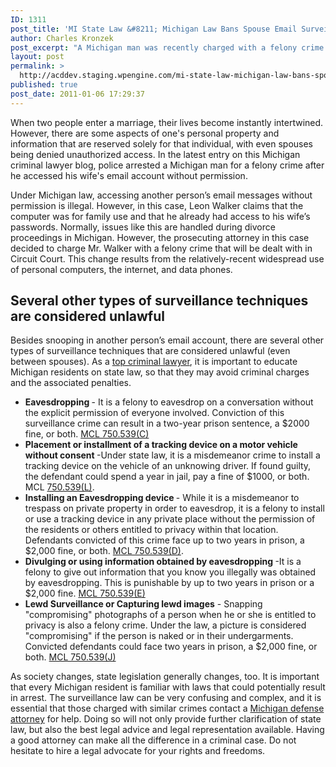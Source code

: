 ```yaml
---
ID: 1311
post_title: 'MI State Law &#8211; Michigan Law Bans Spouse Email Surveillance, But What Else?'
author: Charles Kronzek
post_excerpt: "A Michigan man was recently charged with a felony crime after reading his wife's emails without permission. As criminal charges are rarely brought into divorce proceedings, it leaves Michigan residents to wonder: what other forms of surveillance are illegal? "
layout: post
permalink: >
  http://acddev.staging.wpengine.com/mi-state-law-michigan-law-bans-spouse-email-surveillance-but-what-else.html
published: true
post_date: 2011-01-06 17:29:37
---
```

When two people enter a marriage, their lives become instantly intertwined. However, there are some aspects of one's personal property and information that are reserved solely for that individual, with even spouses being denied unauthorized access. In the latest entry on this Michigan criminal lawyer blog, police arrested a Michigan man for a felony crime after he accessed his wife's email account without permission.

Under Michigan law, accessing another person’s email messages without permission is illegal. However, in this case, Leon Walker claims that the computer was for family use and that he already had access to his wife’s passwords. Normally, issues like this are handled during divorce proceedings in Michigan. However, the prosecuting attorney in this case decided to charge Mr. Walker with a felony crime that will be dealt with in Circuit Court. This change results from the relatively-recent widespread use of personal computers, the internet, and data phones.

<h2>Several other types of surveillance techniques are considered unlawful</h2>


Besides snooping in another person’s email account, there are several other types of surveillance techniques that are considered unlawful (even between spouses). As a <a href="http://acddev.staging.wpengine.com" target="_blank">top criminal lawyer</a>, it is important to educate Michigan residents on state law, so that they may avoid criminal charges and the associated penalties.
<ul>
	<li><strong>Eavesdropping </strong>- It is a felony to eavesdrop on a conversation without the explicit permission of everyone involved. Conviction of this surveillance crime can result in a two-year prison sentence, a $2000 fine, or both. <a href="http://legislature.mi.gov/(S(diytgnjrnpacl1551zzr0gjh))/doc.aspx?mcl-750-539c">MCL 750.539(C)</a></li>
	<li><strong>Placement or installment of a tracking device on a motor vehicle without consent </strong>-Under state law, it is a misdemeanor crime to install a tracking device on the vehicle of an unknowing driver. If found guilty, the defendant could spend a year in jail, pay a fine of $1000, or both. MCL <a href="http://www.legislature.mi.gov/(S(4zlvjb55ey1ov045zooew145))/mileg.aspx?page=GetObject&amp;objectname=mcl-750-539l">750.539(L)</a>.</li>
	<li><strong>Installing an Eavesdropping device </strong>- While it is a misdemeanor to trespass on private property in order to eavesdrop, it is a felony to install or use a tracking device in any private place without the permission of the residents or others entitled to privacy within that location. Defendants convicted of this crime face up to two years in prison, a $2,000 fine, or both. <a href="http://www.legislature.mi.gov/(S(4zlvjb55ey1ov045zooew145))/mileg.aspx?page=GetObject&amp;objectname=mcl-750-539d">MCL 750.539(D)</a>.</li>
	<li><strong>Divulging or using information obtained by eavesdropping </strong>-It is a felony to give out information that you know you illegally was obtained by eavesdropping. This is punishable by up to two years in prison or a $2,000 fine. <a href="http://www.legislature.mi.gov/(S(4zlvjb55ey1ov045zooew145))/mileg.aspx?page=GetObject&amp;objectname=mcl-750-539e">MCL 750.539(E)</a></li>
	<li><strong>Lewd Surveillance or Capturing lewd images</strong> - Snapping "compromising" photographs of a person when he or she is entitled to privacy is also a felony crime. Under the law, a picture is considered "compromising" if the person is naked or in their undergarments. Convicted defendants could face two years in prison, a $2,000 fine, or both. <a href="http://www.legislature.mi.gov/(S(4zlvjb55ey1ov045zooew145))/mileg.aspx?page=GetObject&amp;objectname=mcl-750-539j">MCL 750.539(J)</a></li>
</ul>
As society changes, state legislation generally changes, too. It is important that every Michigan resident is familiar with laws that could potentially result in arrest. The surveillance law can be very confusing and complex, and it is essential that those charged with similar crimes contact a <a href="http://acddev.staging.wpengine.com" target="_blank">Michigan defense attorney</a> for help. Doing so will not only provide further clarification of state law, but also the best legal advice and legal representation available. Having a good attorney can make all the difference in a criminal case. Do not hesitate to hire a legal advocate for your rights and freedoms.